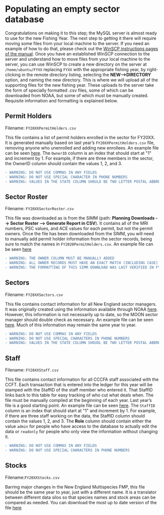 # Populating an empty sector database

Congratulations on making it to this step; the MySQL server is almost ready to use for the new Fishing Year. The next step to getting it there will require moving some files from your local machine to the server. If you need an example of how to do that, please check out the [WinSCP instructions pages of the manual](/Manuals/WinSCP.md). Once you have an established WinSCP connection to the server and understand how to move files from your local machine to the server, you can use WinSCP to create a new directory on the server at `/home/ubuntu/FYXX` replacing `FYXX` with the appropriate fishing year, by right-clicking in the remote directory listing, selecting the **NEW-->DIRECTORY** option, and naming the new directory. This is where we will upload all of the supporting files for the new fishing year.  These uploads to the server take the form of specially formatted .csv files, some of which can be downloaded from NOAA, but some of which must be manually created. Requisite information and formatting is explained below. 

## Permit Holders
Filename: `FY20XXPermitHolders.csv`

This file contains a list of permit holders enrolled in the sector for FY20XX. It is generated manually based on last year’s `FY20XXPermitHolders.csv` file, removing anyone who unenrolled and adding new enrollees. An example file can be seen [here](/SupportingFiles/FY20XXPermitHolders.csv). The `OwnerID` column is an index that should start at "1" and increment by 1. For example, if there are three members in the sector, the OwnerID column should contain the values 1, 2, and 3. 
```diff
- WARNING: DO NOT USE COMMAS IN ANY FIELDS
- WARNING: DO NOT USE SPECIAL CHARACTER IN PHONE NUMBERS
- WARNING: VALUES IN THE STATE COLUMN SHOULD BE TWO LETTER POSTAL ABBREVIATIONS
```

## Sector Roster
Filename: `FY20XXSectorRoster.csv`

This file was downloaded as is from the SIMM (path: **Planning Downloads --> Sector Roster --> Generate Report in CSV**). It contains all of the MRI numbers, PSC values, and ACE values for each permit, but not the permit owners. Once the file has been downloaded from the SIMM, you will need to manually add permit holder information from the sector records, being sure to match the names in `FY2020PermitHolders.csv`. An example file can be seen [here](/SupportingFiles/FY20XXSectorRoster.csv)
```diff
- WARNING: THE OWNER COLUMN MUST BE MANUALLY ADDED
- WARNING: ALL OWNER RECORDS MUST HAVE AN EXACT MATCH (INCLUDING CASE) IN THE OWNER COLUMN OF THE PERMIT HOLDERS TABLE
- WARNING: THE FORMATTING OF THIS SIMM DOWNLOAD WAS LAST VERIFIED IN FY2020
```

## Sectors
Filename: `FY20XXSectors.csv`

This file contains contact information for all New England sector managers. It was originally created using the information available through NOAA [here](https://www.fisheries.noaa.gov/new-england-mid-atlantic/commercial-fishing/sector-manager-contact-information). However, this information is not necessarily up to date, so the MOON sector manager should double check as necessary. An example file can be seen [here](/SupportingFiles/FY20XXSectors.csv). Much of this information may remain the same year to year. 
```diff
- WARNING: DO NOT USE COMMAS IN ANY FIELDS
- WARNING: DO NOT USE SPECIAL CHARACTERS IN PHONE NUMBERS
- WARNING: VALUES IN THE STATE COLUMN SHOUDL BE TWO LETTER POSTAL ABBREVIATIONS
```

## Staff
Filename: `FY20XXStaff.csv`

This file contains contact information for all CCCFA staff associated with the CCFT. Each transaction that is entered into the ledger for this year will be stamped with the StaffID of the staff member who entered it. That StaffID links back to this table for easy tracking of who cut what deals when. The file must be manually compiled at the beginning of each year. Last year’s file is a good starting point. An example file can be seen [here](/SupportingFiles/FY20XXStaff.csv). The `StaffID` column is an index that should start at "1" and increment by 1. For example, if there are three staff working on the data, the StaffID column should contain the values 1, 2, and 3. The **Role** column should contain either the value `admin` for people who have access to the database to actually edit the data or `readonly` for people who only view the information without changing it. 
```diff
- WARNING: DO NOT USE COMMAS IN ANY FIELDS
- WARNING: DO NOT USE SPECIAL CHARACTERS IN PHONE NUMBERS
```

## Stocks
Filename:`FY20XXStocks.csv`

Barring major changes in the New England Multispecies FMP, this file should be the same year to year, just with a different name. It is a translator between different data silos so that species names and stock areas can be compared as needed. You can download the most up to date version of the file [here](/SupportingFiles/FY20XXStocks.csv)
